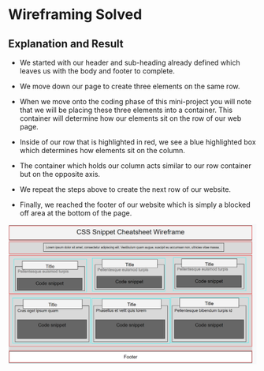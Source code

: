 # Wireframing Solved

## Explanation and Result

- We started with our header and sub-heading already defined which leaves us with the body and footer to complete.

- We move down our page to create three elements on the same row.

- When we move onto the coding phase of this mini-project you will note that we will be placing these three elements into a container. This container will determine how our elements sit on the row of our web page.

- Inside of our row that is highlighted in red, we see a blue highlighted box which determines how elements sit on the column.

- The container which holds our column acts similar to our row container but on the opposite axis.

- We repeat the steps above to create the next row of our website.

- Finally, we reached the footer of our website which is simply a blocked off area at the bottom of the page.

![Finished wireframe of the unit 02 mini-project](images/01-wireframe-form-completed.png)
